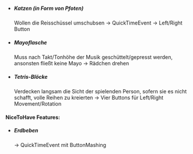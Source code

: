 - ##### Katzen (in Form von Pfoten) 
  Wollen die Reisschüssel umschubsen 
  -> QuickTimeEvent -> Left/Right Button
  
- ##### Mayoflasche
  Muss nach Takt/Tonhöhe der Musik geschüttelt/gepresst werden, ansonsten fließt keine Mayo 
  -> Rädchen drehen
  
- ##### Tetris-Blöcke 
  Verdecken langsam die Sicht der spielenden Person, sofern sie es nicht schafft, volle Reihen zu kreierten 
  -> Vier Buttons für Left/Right Movement/Rotation

#### NiceToHave Features:
- ##### Erdbeben 
  -> QuickTimeEvent mit ButtonMashing
